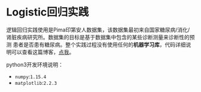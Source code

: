 # Logistic回归实践

逻辑回归实践使用是Pima印第安人数据集，该数据集最初来自国家糖尿病/消化/肾脏疾病研究所。数据集的目标是基于数据集中包含的某些诊断测量来诊断性的预测 患者是否患有糖尿病。整个实践过程没有使用任何的**机器学习库**，代码详细说明可以查看这篇博客，[点我](https://blog.csdn.net/weixin_44338712/article/details/107319247)。

python3开发环境说明：

* `numpy`:`1.15.4`
* `matplotlib`:`2.2.3`